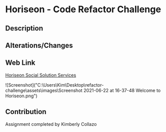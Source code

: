 # Horiseon - Code Refactor Challenge

## Description


## Alterations/Changes


## Web Link
[Horiseon Social Solution Services](https://lightfooted.github.io/refactor-challenge/)

![Screenshot]("C:\Users\Kim\Desktop\refactor-challenge\assets\images\Screenshot 2021-06-22 at 16-37-48 Welcome to Horiseon.png")

## Contribution
Assignment completed by Kimberly Collazo
